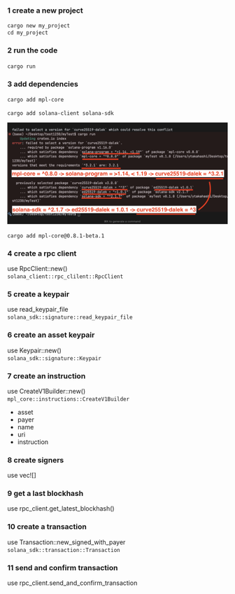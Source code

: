 ### 1 create a new project

```
cargo new my_project
cd my_project
```

### 2 run the code

`cargo run`

### 3 add dependencies

`cargo add mpl-core`

`cargo add solana-client solana-sdk`

![](./image/1.png)

`cargo add mpl-core@0.8.1-beta.1`

### 4 create a rpc client

use RpcClient::new()  
`solana_client::rpc_clilent::RpcClient`

### 5 create a keypair

use read_keypair_file  
`solana_sdk::signature::read_keypair_file`

### 6 create an asset keypair

use Keypair::new()  
`solana_sdk::signature::Keypair`

### 7 create an instruction

use CreateV1Builder::new()  
`mpl_core::instructions::CreateV1Builder`

- asset
- payer
- name
- uri
- instruction

### 8 create signers

use vec![]

### 9 get a last blockhash

use rpc_client.get_latest_blockhash()

### 10 create a transaction

use Transaction::new_signed_with_payer  
`solana_sdk::transaction::Transaction`

### 11 send and confirm transaction

use rpc_client.send_and_confirm_transaction

